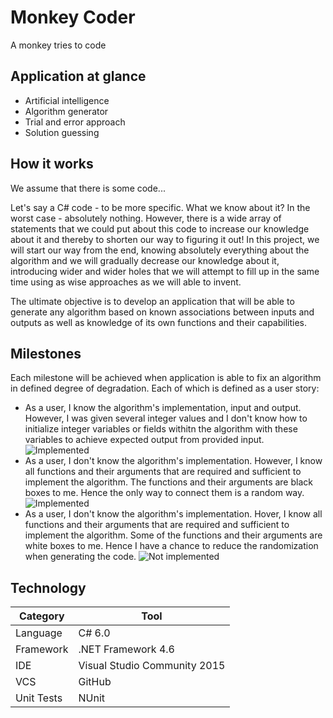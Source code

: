 # Monkey Coder
A monkey tries to code

## Application at glance
 - Artificial intelligence
 - Algorithm generator
 - Trial and error approach
 - Solution guessing

## How it works
We assume that there is some code...

Let's say a C# code - to be more specific. What we know about it? In the worst case - absolutely nothing. However, there is a wide array of statements that we could put about this code to increase our knowledge about it and thereby to shorten our way to figuring it out! In this project, we will start our way from the end, knowing absolutely everything about the algorithm and we will gradually decrease our knowledge about it, introducing wider and wider holes that we will attempt to fill up in the same time using as wise approaches as we will able to invent.

The ultimate objective is to develop an application that will be able to generate any algorithm based on known associations between inputs and outputs as well as knowledge of its own functions and their capabilities.

## Milestones
Each milestone will be achieved when application is able to fix an algorithm in defined degree of degradation. Each of which is defined as a user story:
 - As a user, I know the algorithm's implementation, input and output. However, I was given several integer values and I don't know how to initialize integer variables or fields withitn the algorithm with these variables to achieve expected output from provided input. ![Implemented][Y]
 - As a user, I don't know the algorithm's implementation. However, I know all functions and their arguments that are required and sufficient to implement the algorithm. The functions and their arguments are black boxes to me. Hence the only way to connect them is a random way. ![Implemented][Y]
 - As a user, I don't know the algorithm's implementation. Hover, I know all functions and their arguments that are required and sufficient to implement the algorithm. Some of the functions and their arguments are white boxes to me. Hence I have a chance to reduce the randomization when generating the code. ![Not implemented][X]

[X]: https://www.classroomcentral.org/wp-content/themes/classroomcentral/images/mark-x.png
[Y]: http://checkstocknow.co.uk/images/tick.gif

## Technology
Category|Tool
---|---
Language|C# 6.0
Framework|.NET Framework 4.6
IDE|Visual Studio Community 2015
VCS|GitHub
Unit Tests|NUnit

